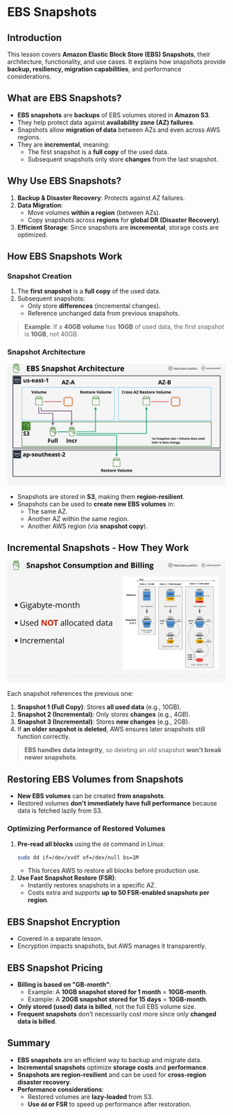 # **EBS Snapshots**

## **Introduction**

This lesson covers **Amazon Elastic Block Store (EBS) Snapshots**, their architecture, functionality, and use cases. It explains how snapshots provide **backup, resiliency, migration capabilities**, and performance considerations.

## **What are EBS Snapshots?**

- **EBS snapshots** are **backups** of EBS volumes stored in **Amazon S3**.
- They help protect data against **availability zone (AZ) failures**.
- Snapshots allow **migration of data** between AZs and even across AWS regions.
- They are **incremental**, meaning:
  - The first snapshot is a **full copy** of the used data.
  - Subsequent snapshots only store **changes** from the last snapshot.

## **Why Use EBS Snapshots?**

1. **Backup & Disaster Recovery**: Protects against AZ failures.
2. **Data Migration**:
   - Move volumes **within a region** (between AZs).
   - Copy snapshots across **regions** for **global DR (Disaster Recovery)**.
3. **Efficient Storage**: Since snapshots are **incremental**, storage costs are optimized.

## **How EBS Snapshots Work**

### **Snapshot Creation**

1. The **first snapshot** is a **full copy** of the used data.
2. Subsequent snapshots:
   - Only store **differences** (incremental changes).
   - Reference unchanged data from previous snapshots.

> **Example**: If a **40GB volume** has **10GB** of used data, the first snapshot is **10GB**, not 40GB.

### **Snapshot Architecture**

![alt text](image-21.png)

- Snapshots are stored in **S3**, making them **region-resilient**.
- Snapshots can be used to **create new EBS volumes** in:
  - The same AZ.
  - Another AZ within the same region.
  - Another AWS region (via **snapshot copy**).

## **Incremental Snapshots - How They Work**

![alt text](image-22.png)

Each snapshot references the previous one:

1. **Snapshot 1 (Full Copy)**: Stores **all used data** (e.g., 10GB).
2. **Snapshot 2 (Incremental)**: Only stores **changes** (e.g., 4GB).
3. **Snapshot 3 (Incremental)**: Stores **new changes** (e.g., 2GB).
4. If **an older snapshot is deleted**, AWS ensures later snapshots still function correctly.

> **EBS handles data integrity**, so deleting an old snapshot **won't break newer snapshots**.

## **Restoring EBS Volumes from Snapshots**

- **New EBS volumes** can be created **from snapshots**.
- Restored volumes **don't immediately have full performance** because data is fetched lazily from S3.

### **Optimizing Performance of Restored Volumes**

1. **Pre-read all blocks** using the `dd` command in Linux:
   ```sh
   sudo dd if=/dev/xvdf of=/dev/null bs=1M
   ```
   - This forces AWS to restore all blocks before production use.
2. **Use Fast Snapshot Restore (FSR)**:
   - Instantly restores snapshots in a specific AZ.
   - Costs extra and supports **up to 50 FSR-enabled snapshots per region**.

## **EBS Snapshot Encryption**

- Covered in a separate lesson.
- Encryption impacts snapshots, but AWS manages it transparently.

## **EBS Snapshot Pricing**

- **Billing is based on "GB-month"**:
  - Example: A **10GB snapshot stored for 1 month** = **10GB-month**.
  - Example: A **20GB snapshot stored for 15 days** = **10GB-month**.
- **Only stored (used) data is billed**, not the full EBS volume size.
- **Frequent snapshots** don't necessarily cost more since only **changed data is billed**.

## **Summary**

- **EBS snapshots** are an efficient way to backup and migrate data.
- **Incremental snapshots** optimize **storage costs** and **performance**.
- **Snapshots are region-resilient** and can be used for **cross-region disaster recovery**.
- **Performance considerations**:
  - Restored volumes are **lazy-loaded** from S3.
  - **Use `dd` or FSR** to speed up performance after restoration.
